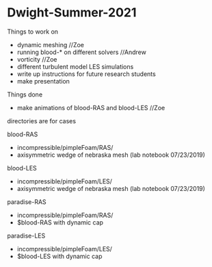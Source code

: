 # Dwight-Summer-2021

Things to work on
* dynamic meshing //Zoe
* running blood-* on different solvers //Andrew
* vorticity //Zoe
* different turbulent model LES simulations
* write up instructions for future research students
* make presentation

Things done
* make animations of blood-RAS and blood-LES //Zoe

directories are for cases

blood-RAS
* incompressible/pimpleFoam/RAS/
* axisymmetric wedge of nebraska mesh (lab notebook 07/23/2019)
  
blood-LES
* incompressible/pimpleFoam/LES/
* axisymmetric wedge of nebraska mesh (lab notebook 07/23/2019)

paradise-RAS
* incompressible/pimpleFoam/RAS/
* $blood-RAS with dynamic cap 

paradise-LES
* incompressible/pimpleFoam/LES/
* $blood-LES with dynamic cap 
